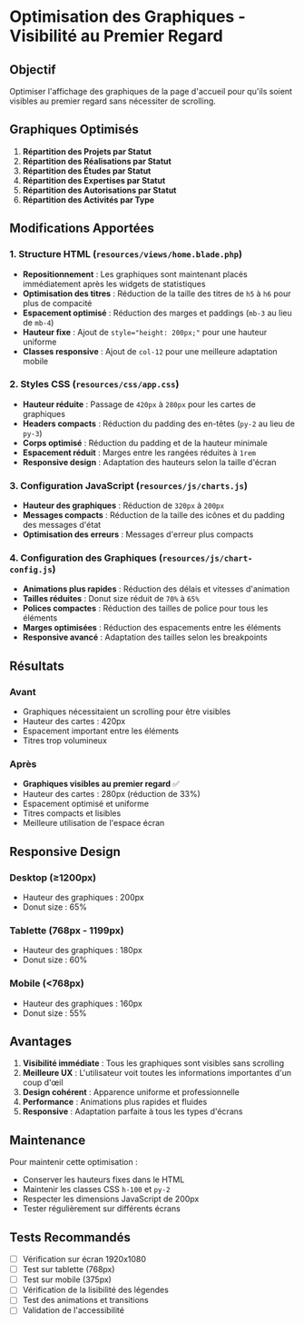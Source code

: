 # Optimisation des Graphiques - Visibilité au Premier Regard

## Objectif
Optimiser l'affichage des graphiques de la page d'accueil pour qu'ils soient visibles au premier regard sans nécessiter de scrolling.

## Graphiques Optimisés
1. **Répartition des Projets par Statut**
2. **Répartition des Réalisations par Statut**
3. **Répartition des Études par Statut**
4. **Répartition des Expertises par Statut**
5. **Répartition des Autorisations par Statut**
6. **Répartition des Activités par Type**

## Modifications Apportées

### 1. Structure HTML (`resources/views/home.blade.php`)
- **Repositionnement** : Les graphiques sont maintenant placés immédiatement après les widgets de statistiques
- **Optimisation des titres** : Réduction de la taille des titres de `h5` à `h6` pour plus de compacité
- **Espacement optimisé** : Réduction des marges et paddings (`mb-3` au lieu de `mb-4`)
- **Hauteur fixe** : Ajout de `style="height: 200px;"` pour une hauteur uniforme
- **Classes responsive** : Ajout de `col-12` pour une meilleure adaptation mobile

### 2. Styles CSS (`resources/css/app.css`)
- **Hauteur réduite** : Passage de `420px` à `280px` pour les cartes de graphiques
- **Headers compacts** : Réduction du padding des en-têtes (`py-2` au lieu de `py-3`)
- **Corps optimisé** : Réduction du padding et de la hauteur minimale
- **Espacement réduit** : Marges entre les rangées réduites à `1rem`
- **Responsive design** : Adaptation des hauteurs selon la taille d'écran

### 3. Configuration JavaScript (`resources/js/charts.js`)
- **Hauteur des graphiques** : Réduction de `320px` à `200px`
- **Messages compacts** : Réduction de la taille des icônes et du padding des messages d'état
- **Optimisation des erreurs** : Messages d'erreur plus compacts

### 4. Configuration des Graphiques (`resources/js/chart-config.js`)
- **Animations plus rapides** : Réduction des délais et vitesses d'animation
- **Tailles réduites** : Donut size réduit de `70%` à `65%`
- **Polices compactes** : Réduction des tailles de police pour tous les éléments
- **Marges optimisées** : Réduction des espacements entre les éléments
- **Responsive avancé** : Adaptation des tailles selon les breakpoints

## Résultats

### Avant
- Graphiques nécessitaient un scrolling pour être visibles
- Hauteur des cartes : 420px
- Espacement important entre les éléments
- Titres trop volumineux

### Après
- **Graphiques visibles au premier regard** ✅
- Hauteur des cartes : 280px (réduction de 33%)
- Espacement optimisé et uniforme
- Titres compacts et lisibles
- Meilleure utilisation de l'espace écran

## Responsive Design

### Desktop (≥1200px)
- Hauteur des graphiques : 200px
- Donut size : 65%

### Tablette (768px - 1199px)
- Hauteur des graphiques : 180px
- Donut size : 60%

### Mobile (<768px)
- Hauteur des graphiques : 160px
- Donut size : 55%

## Avantages

1. **Visibilité immédiate** : Tous les graphiques sont visibles sans scrolling
2. **Meilleure UX** : L'utilisateur voit toutes les informations importantes d'un coup d'œil
3. **Design cohérent** : Apparence uniforme et professionnelle
4. **Performance** : Animations plus rapides et fluides
5. **Responsive** : Adaptation parfaite à tous les types d'écrans

## Maintenance

Pour maintenir cette optimisation :
- Conserver les hauteurs fixes dans le HTML
- Maintenir les classes CSS `h-100` et `py-2`
- Respecter les dimensions JavaScript de 200px
- Tester régulièrement sur différents écrans

## Tests Recommandés

- [ ] Vérification sur écran 1920x1080
- [ ] Test sur tablette (768px)
- [ ] Test sur mobile (375px)
- [ ] Vérification de la lisibilité des légendes
- [ ] Test des animations et transitions
- [ ] Validation de l'accessibilité
